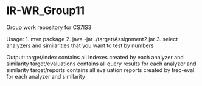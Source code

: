 # IR-WR_Group11
Group work repository for CS7IS3

Usage:
    1. mvn package
    2. java -jar ./target/Assignment2.jar 
    3. select analyzers and similarities that you want to test by numbers

Output:
    target/index contains all indexes created by each analyzer and similarity
    target/evaluations contains all query results for each analyzer and similarity
    target/reports contains all evaluation reports created by trec-eval for each analyzer and similarity